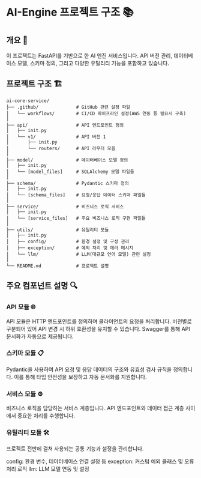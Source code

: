 # AI-Engine 프로젝트 구조 📚

## 개요 🌟

이 프로젝트는 FastAPI를 기반으로 한 AI 엔진 서비스입니다. API 버전 관리, 데이터베이스 모델, 스키마 정의, 그리고 다양한 유틸리티 기능을 포함하고 있습니다.

## 프로젝트 구조 🏗️

```text
ai-core-service/
├── .github/              # GitHub 관련 설정 파일
│   └── workflows/        # CI/CD 파이프라인 설정(AWS 연동 등 필요시 구축)
│
├── api/                  # API 엔드포인트 정의
│   ├── init.py
│   └── v1/               # API 버전 1
│       ├── init.py
│       └── routers/      # API 라우터 모음
│
├── model/                # 데이터베이스 모델 정의
│   ├── init.py
│   └── [model_files]     # SQLAlchemy 모델 파일들
│
├── schema/               # Pydantic 스키마 정의
│   ├── init.py
│   └── [schema_files]    # 요청/응답 데이터 스키마 파일들
│
├── service/              # 비즈니스 로직 서비스
│   ├── init.py
│   └── [service_files]   # 주요 비즈니스 로직 구현 파일들
│
├── utils/                # 유틸리티 모듈
│   ├── init.py
│   ├── config/           # 환경 설정 및 구성 관리
│   ├── exception/        # 예외 처리 및 에러 메시지
│   └── llm/              # LLM(대규모 언어 모델) 관련 설정
│
└── README.md             # 프로젝트 설명
```

## 주요 컴포넌트 설명 🔍

### API 모듈 🌐

API 모듈은 HTTP 엔드포인트를 정의하며 클라이언트의 요청을 처리합니다. 버전별로 구분되어 있어 API 변경 시 하위 호환성을 유지할 수 있습니다. Swagger를 통해 API 문서화가 자동으로 제공됩니다.

### 스키마 모듈 📋

Pydantic을 사용하여 API 요청 및 응답 데이터의 구조와 유효성 검사 규칙을 정의합니다. 이를 통해 타입 안전성을 보장하고 자동 문서화를 지원합니다.

### 서비스 모듈 ⚙️

비즈니스 로직을 담당하는 서비스 계층입니다. API 엔드포인트와 데이터 접근 계층 사이에서 중요한 처리를 수행합니다.

### 유틸리티 모듈 🛠️

프로젝트 전반에 걸쳐 사용되는 공통 기능과 설정을 관리합니다.

config: 환경 변수, 데이터베이스 연결 설정 등
exception: 커스텀 예외 클래스 및 오류 처리 로직
llm: LLM 모델 연동 및 설정
